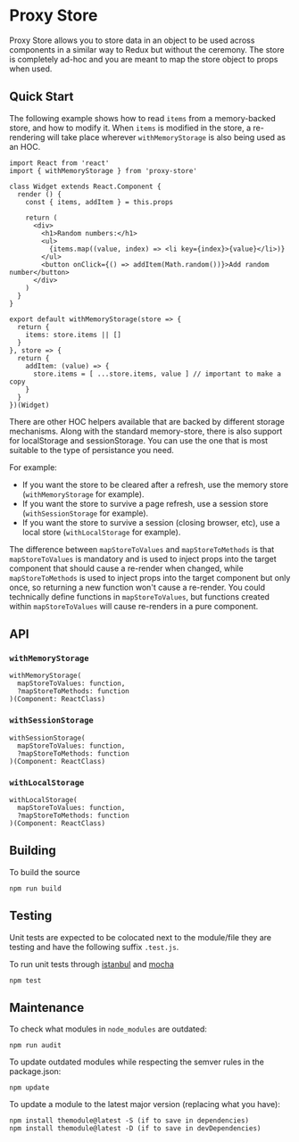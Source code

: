 # Proxy Store

Proxy Store allows you to store data in an object to be used across components
in a similar way to Redux but without the ceremony. The store is completely
ad-hoc and you are meant to map the store object to props when used.

## Quick Start

The following example shows how to read `items` from a memory-backed store,
and how to modify it. When `items` is modified in the store, a re-rendering
will take place wherever `withMemoryStorage` is also being used as an HOC.

    import React from 'react'
    import { withMemoryStorage } from 'proxy-store'

    class Widget extends React.Component {
      render () {
        const { items, addItem } = this.props

        return (
          <div>
            <h1>Random numbers:</h1>
            <ul>
              {items.map((value, index) => <li key={index}>{value}</li>)}
            </ul>
            <button onClick={() => addItem(Math.random())}>Add random number</button>
          </div>
        )
      }
    }

    export default withMemoryStorage(store => {
      return {
        items: store.items || []
      }
    }, store => {
      return {
        addItem: (value) => {
          store.items = [ ...store.items, value ] // important to make a copy
        }
      }
    })(Widget)

There are other HOC helpers available that are backed by different storage
mechanisms. Along with the standard memory-store, there is also support for
localStorage and sessionStorage. You can use the one that is most suitable
to the type of persistance you need.

For example:

- If you want the store to be cleared after a refresh, use the memory store
  (`withMemoryStorage` for example).
- If you want the store to survive a page refresh, use a session store
  (`withSessionStorage` for example).
- If you want the store to survive a session (closing browser, etc), use a
  local store (`withLocalStorage` for example).

The difference between `mapStoreToValues` and `mapStoreToMethods` is that
`mapStoreToValues` is mandatory and is used to inject props into the target
component that should cause a re-render when changed, while `mapStoreToMethods`
is used to inject props into the target component but only once, so returning
a new function won't cause a re-render. You could technically define functions
in `mapStoreToValues`, but functions created within `mapStoreToValues`
will cause re-renders in a pure component.

## API

### `withMemoryStorage`

    withMemoryStorage(
      mapStoreToValues: function,
      ?mapStoreToMethods: function
    )(Component: ReactClass)

### `withSessionStorage`

    withSessionStorage(
      mapStoreToValues: function,
      ?mapStoreToMethods: function
    )(Component: ReactClass)

### `withLocalStorage`

    withLocalStorage(
      mapStoreToValues: function,
      ?mapStoreToMethods: function
    )(Component: ReactClass)

## Building

To build the source

    npm run build

## Testing

Unit tests are expected to be colocated next to the module/file they are testing
and have the following suffix `.test.js`.

To run unit tests through [istanbul](https://istanbul.js.org/) and
[mocha](http://mochajs.org/)

    npm test

## Maintenance

To check what modules in `node_modules` are outdated:

    npm run audit

To update outdated modules while respecting the semver rules in the package.json:

    npm update

To update a module to the latest major version (replacing what you have):

    npm install themodule@latest -S (if to save in dependencies)
    npm install themodule@latest -D (if to save in devDependencies)